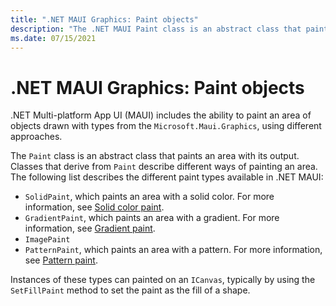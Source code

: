 ```yaml
---
title: ".NET MAUI Graphics: Paint objects"
description: "The .NET MAUI Paint class is an abstract class that paints an area with its output."
ms.date: 07/15/2021
---
```


# .NET MAUI Graphics: Paint objects

.NET Multi-platform App UI (MAUI) includes the ability to paint an area of objects drawn with types from the `Microsoft.Maui.Graphics`, using different approaches.

The `Paint` class is an abstract class that paints an area with its output. Classes that derive from `Paint` describe different ways of painting an area. The following list describes the different paint types available in .NET MAUI:

- `SolidPaint`, which paints an area with a solid color. For more information, see [Solid color paint](solidcolor.md).
- `GradientPaint`, which paints an area with a gradient. For more information, see [Gradient paint](gradient.md).
- `ImagePaint`
- `PatternPaint`, which paints an area with a pattern. For more information, see [Pattern paint](pattern.md).

Instances of these types can painted on an `ICanvas`, typically by using the `SetFillPaint` method to set the paint as the fill of a shape.
